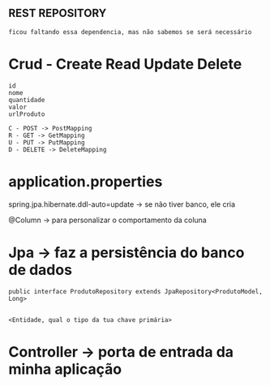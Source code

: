 ## REST REPOSITORY
```
ficou faltando essa dependencia, mas não sabemos se será necessário
```

# Crud - Create Read Update Delete
```
id
nome
quantidade
valor
urlProduto

C - POST -> PostMapping
R - GET -> GetMapping
U - PUT -> PutMapping
D - DELETE -> DeleteMapping
```

# application.properties

spring.jpa.hibernate.ddl-auto=update -> se não tiver banco, ele cria

@Column -> para personalizar o comportamento da coluna

# Jpa -> faz a persistência do banco de dados
```
public interface ProdutoRepository extends JpaRepository<ProdutoModel, Long>


<Entidade, qual o tipo da tua chave primária>
```

# Controller -> porta de entrada da minha aplicação